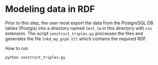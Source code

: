 # Modeling data in RDF

Prior to this step, the user most export the data from the PostgreSQL DB tables (Postgis) into a directory named ```test_lm``` in this directory with ```csv``` extension.
The script ```construct_triples.py``` processes the files and generates the file ```lnkd_mp_grph.ttl``` which contains the required RDF.

How to run:
```
python construct_triples.py
```